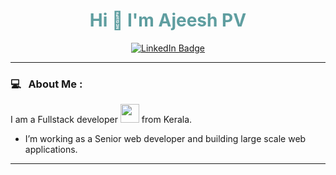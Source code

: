 
<div id="header" align="center">
  <h1 class="title" style="color: cadetblue;"> Hi 👋 I'm Ajeesh PV</h1>
  <div id="badges">
    <a href="https://www.linkedin.com/in/ajeesh-pv">
      <img src="https://img.shields.io/badge/LinkedIn-blue?style=for-the-badge&logo=linkedin&logoColor=white" alt="LinkedIn Badge"/>
    </a>
    <!--
    <a href="#">
      <img src="https://img.shields.io/badge/Twitter-blue?style=for-the-badge&logo=twitter&logoColor=white" alt="Twitter Badge"/>
    </a>
    <img src="https://komarev.com/ghpvc/?username=ajeeshvijay&style=flat-square&color=blue" alt=""/>
    -->
  </div>
</div>

---

### 💻 &nbsp; About Me :
I am a Fullstack developer <img src="https://media.giphy.com/media/WUlplcMpOCEmTGBtBW/giphy.gif" width="30"> from Kerala.
- I’m working as a Senior web developer and building large scale web applications.

---
